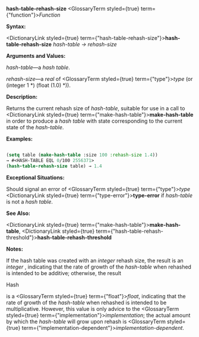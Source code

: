 **hash-table-rehash-size** <GlossaryTerm styled={true} term={"function"}><i>Function</i></GlossaryTerm> 



**Syntax:** 



<DictionaryLink styled={true} term={"hash-table-rehash-size"}><b>hash-table-rehash-size</b></DictionaryLink> *hash-table → rehash-size* 



**Arguments and Values:** 



*hash-table*—a *hash table*. 



*rehash-size*—a *real* of <GlossaryTerm styled={true} term={"type"}><i>type</i></GlossaryTerm> (or (integer 1 \*) (float (1.0) \*)). 



**Description:** 



Returns the current rehash size of *hash-table*, suitable for use in a call to <DictionaryLink styled={true} term={"make-hash-table"}><b>make-hash-table</b></DictionaryLink> in order to produce a *hash table* with state corresponding to the current state of the *hash-table*. 



**Examples:**
```lisp

(setq table (make-hash-table :size 100 :rehash-size 1.4)) 
→ #<HASH-TABLE EQL 0/100 2556371> 
(hash-table-rehash-size table) → 1.4 

```
**Exceptional Situations:** 



Should signal an error of <GlossaryTerm styled={true} term={"type"}><i>type</i></GlossaryTerm> <DictionaryLink styled={true} term={"type-error"}><b>type-error</b></DictionaryLink> if *hash-table* is not a *hash table*. 



**See Also:** 



<DictionaryLink styled={true} term={"make-hash-table"}><b>make-hash-table</b></DictionaryLink>, <DictionaryLink styled={true} term={"hash-table-rehash-threshold"}><b>hash-table-rehash-threshold</b></DictionaryLink> 



**Notes:** 



If the hash table was created with an *integer* rehash size, the result is an *integer* , indicating that the rate of growth of the *hash-table* when rehashed is intended to be additive; otherwise, the result 



Hash 



 



 



is a <GlossaryTerm styled={true} term={"float"}><i>float</i></GlossaryTerm>, indicating that the rate of growth of the *hash-table* when rehashed is intended to be multiplicative. However, this value is only advice to the <GlossaryTerm styled={true} term={"implementation"}><i>implementation</i></GlossaryTerm>; the actual amount by which the *hash-table* will grow upon rehash is <GlossaryTerm styled={true} term={"implementation-dependent"}><i>implementation-dependent</i></GlossaryTerm>. 



